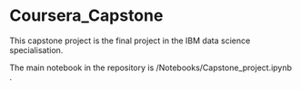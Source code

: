 # Coursera_Capstone
This capstone project is the final project in the IBM data science specialisation.

The main notebook in the repository is /Notebooks/Capstone_project.ipynb .
